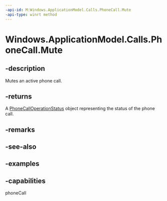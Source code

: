 ```yaml
---
-api-id: M:Windows.ApplicationModel.Calls.PhoneCall.Mute
-api-type: winrt method
---
```


# Windows.ApplicationModel.Calls.PhoneCall.Mute

<!--
public Windows.ApplicationModel.Calls.PhoneCallOperationStatus Mute ();
-->

## -description

Mutes an active phone call.

## -returns

A [PhoneCallOperationStatus](phonecalloperationstatus) object representing the status of the phone call.

## -remarks

## -see-also

## -examples

## -capabilities
phoneCall
